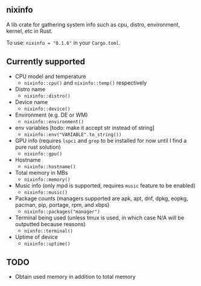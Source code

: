 ## nixinfo
A lib crate for gathering system info such as cpu, distro, environment, kernel, etc in Rust.

To use: `nixinfo = "0.1.6"` in your `Cargo.toml`.

## Currently supported

- CPU model and temperature
  + `nixinfo::cpu()` and `nixinfo::temp()` respectively
- Distro name
  + `nixinfo::distro()`
- Device name
  + `nixinfo::device()`
- Environment (e.g. DE or WM)
  + `nixinfo::environment()`
- env variables [todo: make it accept str instead of string]
  + `nixinfo::env("VARIABLE".to_string())`
- GPU info (requires `lspci` and `grep` to be installed for now until I find a pure rust solution)
  + `nixinfo::gpu()`
- Hostname
  + `nixinfo::hostname()`
- Total memory in MBs
  + `nixinfo::memory()`
- Music info (only mpd is supported, requires `music` feature to be enabled)
  + `nixinfo::music()`
- Package counts (managers supported are apk, apt, dnf, dpkg, eopkg, pacman, pip, portage, rpm, and xbps)
  + `nixinfo::packages("manager")`
- Terminal being used (unless tmux is used, in which case N/A will be outputted because reasons)
  + `nixnfo::terminal()`
- Uptime of device
  + `nixinfo::uptime()`

## TODO

- Obtain used memory in addition to total memory
